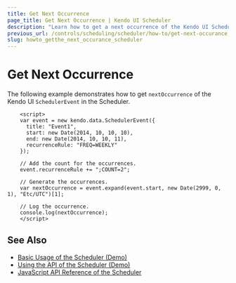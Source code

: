 ```yaml
---
title: Get Next Occurrence
page_title: Get Next Occurrence | Kendo UI Scheduler
description: "Learn how to get a next occurrence of the Kendo UI SchedulerEvent in the Kendo UI Scheduler."
previous_url: /controls/scheduling/scheduler/how-to/get-next-occurance, /controls/scheduling/scheduler/how-to/get-next-occurrence
slug: howto_getthe_next_occurance_scheduler
---
```


# Get Next Occurrence

The following example demonstrates how to get `nextOccurrence` of the Kendo UI `SchedulerEvent` in the Scheduler.

```dojo
    <script>
    var event = new kendo.data.SchedulerEvent({
      title: "Event1",
      start: new Date(2014, 10, 10, 10),
      end: new Date(2014, 10, 10, 11),
      recurrenceRule: "FREQ=WEEKLY"
    });

    // Add the count for the occurrences.
    event.recurrenceRule += ";COUNT=2";

    // Generate the occurrences.
    var nextOccurrence = event.expand(event.start, new Date(2999, 0, 1), "Etc/UTC")[1];

    // Log the occurrence.
    console.log(nextOccurrence);
    </script>
```

## See Also

* [Basic Usage of the Scheduler (Demo)](https://demos.telerik.com/kendo-ui/scheduler/index)
* [Using the API of the Scheduler (Demo)](https://demos.telerik.com/kendo-ui/scheduler/api)
* [JavaScript API Reference of the Scheduler](/api/javascript/ui/scheduler)
